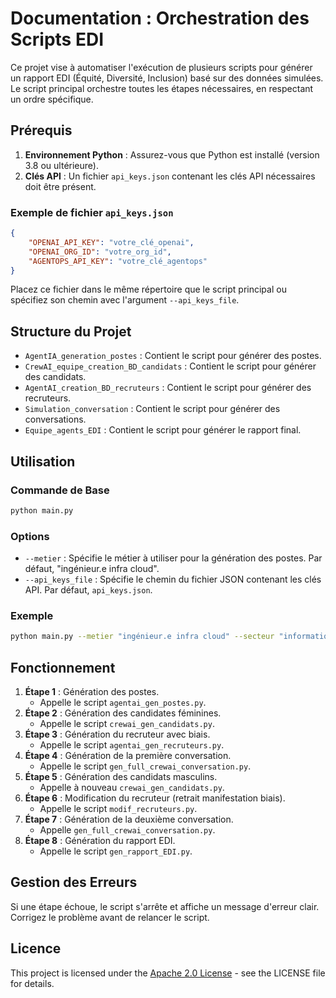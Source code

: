 # Documentation : Orchestration des Scripts EDI

Ce projet vise à automatiser l'exécution de plusieurs scripts pour générer un rapport EDI (Équité, Diversité, Inclusion) basé sur des données simulées. Le script principal orchestre toutes les étapes nécessaires, en respectant un ordre spécifique.

## Prérequis

1. **Environnement Python** : Assurez-vous que Python est installé (version 3.8 ou ultérieure).
2. **Clés API** : Un fichier `api_keys.json` contenant les clés API nécessaires doit être présent.

### Exemple de fichier `api_keys.json`

```json
{
    "OPENAI_API_KEY": "votre_clé_openai",
    "OPENAI_ORG_ID": "votre_org_id",
    "AGENTOPS_API_KEY": "votre_clé_agentops"
}
```

Placez ce fichier dans le même répertoire que le script principal ou spécifiez son chemin avec l'argument `--api_keys_file`.

## Structure du Projet

- `AgentIA_generation_postes` : Contient le script pour générer des postes.
- `CrewAI_equipe_creation_BD_candidats` : Contient le script pour générer des candidats.
- `AgentAI_creation_BD_recruteurs` : Contient le script pour générer des recruteurs.
- `Simulation_conversation` : Contient le script pour générer des conversations.
- `Equipe_agents_EDI` : Contient le script pour générer le rapport final.

## Utilisation

### Commande de Base

```bash
python main.py
```

### Options

- `--metier` : Spécifie le métier à utiliser pour la génération des postes. Par défaut, "ingénieur.e infra cloud".
- `--api_keys_file` : Spécifie le chemin du fichier JSON contenant les clés API. Par défaut, `api_keys.json`.

### Exemple

```bash
python main.py --metier "ingénieur.e infra cloud" --secteur "informatique" --api_keys_file "api_keys.json" --steps 1 2 3 4 5 6 7
```

## Fonctionnement

1. **Étape 1** : Génération des postes.
   - Appelle le script `agentai_gen_postes.py`.
2. **Étape 2** : Génération des candidates féminines.
   - Appelle le script `crewai_gen_candidats.py`.
3. **Étape 3** : Génération du recruteur avec biais.
   - Appelle le script `agentai_gen_recruteurs.py`.
4. **Étape 4** : Génération de la première conversation.
   - Appelle le script `gen_full_crewai_conversation.py`.
5. **Étape 5** : Génération des candidats masculins.
   - Appelle à nouveau `crewai_gen_candidats.py`.
6. **Étape 6** : Modification du recruteur (retrait manifestation biais).
   - Appelle le script `modif_recruteurs.py`.
7. **Étape 7** : Génération de la deuxième conversation.
   - Appelle `gen_full_crewai_conversation.py`.
8. **Étape 8** : Génération du rapport EDI.
   - Appelle le script `gen_rapport_EDI.py`.

## Gestion des Erreurs

Si une étape échoue, le script s'arrête et affiche un message d'erreur clair. Corrigez le problème avant de relancer le script.

## Licence
This project is licensed under the [Apache 2.0 License](../LICENSE) - see the LICENSE file for details.


